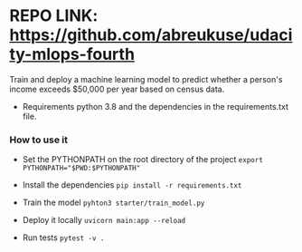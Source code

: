 # REPO LINK: https://github.com/abreukuse/udacity-mlops-fourth


Train and deploy a machine learning model to predict whether a person's income exceeds $50,000 per year based on census data.

- Requirements
python 3.8 and the dependencies in the requirements.txt file.

### How to use it
- Set the PYTHONPATH on the root directory of the project
`export PYTHONPATH="$PWD:$PYTHONPATH"`

- Install the dependencies 
`pip install -r requirements.txt`

- Train the model
`pyhton3 starter/train_model.py`

- Deploy it locally
`uvicorn main:app --reload`

- Run tests
`pytest -v .`

